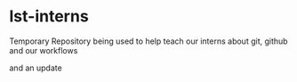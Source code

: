 # lst-interns
Temporary Repository being used to help teach our interns about git, github and our workflows

and an update
